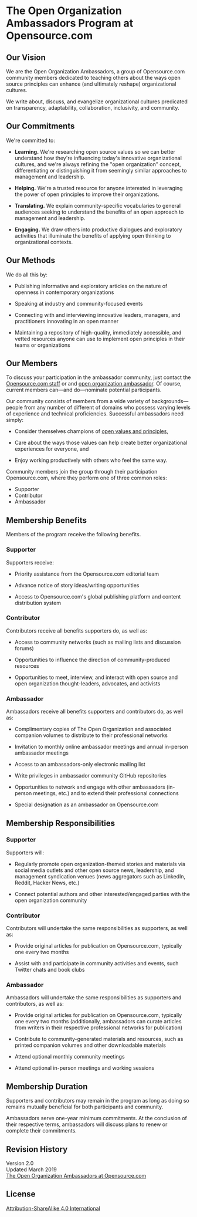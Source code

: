 # The Open Organization Ambassadors Program at Opensource.com

## Our Vision

We are the Open Organization Ambassadors, a group of Opensource.com community members dedicated to teaching others about the ways open source principles can enhance (and ultimately reshape) organizational cultures.

We write about, discuss, and evangelize organizational cultures predicated on transparency, adaptability, collaboration, inclusivity, and community.

## Our Commitments

We're committed to:

* **Learning.** We're researching open source values so we can better understand how they're influencing today's innovative organizational cultures, and we're always refining the "open organization" concept, differentiating or distinguishing it from seemingly similar approaches to management and leadership.

* **Helping.** We're a trusted resource for anyone interested in leveraging the power of open principles to improve their organizations.

* **Translating.** We explain community-specific vocabularies to general audiences seeking to understand the benefits of an open approach to management and leadership.

* **Engaging.** We draw others into productive dialogues and exploratory activities that illuminate the benefits of applying open thinking to organizational contexts.

## Our Methods

We do all this by:

* Publishing informative and exploratory articles on the nature of openness in contemporary organizations

* Speaking at industry and community-focused events

* Connecting with and interviewing innovative leaders, managers, and practitioners innovating in an open manner

* Maintaining a repository of high-quality, immediately accessible, and vetted resources anyone can use to implement open principles in their teams or organizations

## Our Members

To discuss your participation in the ambassador community, just contact the [Opensource.com staff](https://opensource.com/contact) or and [open organization ambassador](https://github.com/open-organization-ambassadors/). Of course, current members can—and do—nominate potential participants.

Our community consists of members from a wide variety of backgrounds—people from any number of different of domains who possess varying levels of experience and technical proficiencies. Successful ambassadors need simply:

* Consider themselves champions of [open values and principles](https://opensource.com/open-organization/resources/open-org-definition),

* Care about the ways those values can help create better organizational experiences for everyone, and

* Enjoy working productively with others who feel the same way.

Community members join the group through their participation Opensource.com, where they perform one of three common roles:

* Supporter
* Contributor
* Ambassador

## Membership Benefits

Members of the program receive the following benefits.

### Supporter

Supporters receive:

* Priority assistance from the Opensource.com editorial team

* Advance notice of story ideas/writing opportunities

* Access to Opensource.com's global publishing platform and content distribution system

### Contributor

Contributors receive all benefits supporters do, as well as:

* Access to community networks (such as mailing lists and discussion forums)

* Opportunities to influence the direction of community-produced resources

* Opportunities to meet, interview, and interact with open source and open organization thought-leaders, advocates, and activists

### Ambassador

Ambassadors receive all benefits supporters and contributors do, as well as:

* Complimentary copies of The Open Organization and associated companion volumes to distribute to their professional networks 

* Invitation to monthly online ambassador meetings and annual in-person ambassador meetings

* Access to an ambassadors-only electronic mailing list

* Write privileges in ambassador community GitHub repositories

* Opportunities to network and engage with other ambassadors (in-person meetings, etc.) and to extend their professional connections

* Special designation as an ambassador on Opensource.com

## Membership Responsibilities

### Supporter

Supporters will:

* Regularly promote open organization-themed stories and materials via social media outlets and other open source news, leadership, and management syndication venues (news aggregators such as LinkedIn, Reddit, Hacker News, etc.)

* Connect potential authors and other interested/engaged parties with the open organization community

### Contributor

Contributors will undertake the same responsibilities as supporters, as well as:

* Provide original articles for publication on Opensource.com, typically one every two months

* Assist with and participate in community activities and events, such Twitter chats and book clubs

### Ambassador

Ambassadors will undertake the same responsibilities as supporters and contributors, as well as:

* Provide original articles for publication on Opensource.com, typically one every two months (additionally, ambassadors can curate articles from writers in their respective professional networks for publication)

* Contribute to community-generated materials and resources, such as printed companion volumes and other downloadable materials

* Attend optional monthly community meetings

* Attend optional in-person meetings and working sessions

## Membership Duration

Supporters and contributors may remain in the program as long as doing so remains mutually beneficial for both participants and community.

Ambassadors serve one-year minimum commitments. At the conclusion of their respective terms, ambassadors will discuss plans to renew or complete their commitments.

## Revision History

Version 2.0  
Updated March 2019  
[The Open Organization Ambassadors at Opensource.com](https://opensource.com/open-organization/resources/meet-ambassadors)

## License

[Attribution-ShareAlike 4.0 International](https://creativecommons.org/licenses/by-sa/4.0/)
